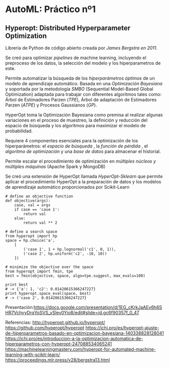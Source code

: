 # AutoML: Práctico nº1
## Hyperopt: Distributed Hyperparameter Optimization

Librería de Python de código abierto creada por *James Bergstra en 2011*.

Se creó para optimizar *pipelines* de machine learning, incluyendo el preproceso de los datos, la selección del modelo y los hiperparametros de este.

Permite automatizar la búsqueda de los *hiperparámetros óptimos* de un modelo de aprendizaje automático. Basada en una *Optimización Bayesiana* y soportada por la metodología *SMBO* (Sequential Model-Based Global Optimization) 
adaptada para trabajar con diferentes algoritmos tales como: Árbol de Estimadores Parzen (*TPE*), Árbol de adaptación de Estimadores Parzen (*ATPE*) y Procesos Gaussianos (*GP*).

HyperOpt toma la Optimización Bayesiana como premisa al realizar algunas variaciones en el proceso de muestreo, la definición y reducción del espacio de búsqueda y los algoritmos para maximizar el modelo de probabilidad.

Requiere 4 componentes esenciales para la optimización de los hiperparámetros: el *espacio de búsqueda* , la *función de pérdida* , el *algoritmo de optimización* y una *base de datos* para almacenar el historial.

Permite escalar el procedimiento de optimización en *múltiples núcleos y múltiples máquinas* (Apache Spark y MongoDB)

Se creó una extensión de HyperOpt llamada *HyperOpt-Sklearn* que permite aplicar el procedimiento HyperOpt a la preparación de datos y los modelos de aprendizaje automático proporcionados por Scikit-Learn
~~~
# define an objective function
def objective(args):
    case, val = args
    if case == 'case 1':
        return val
    else:
        return val ** 2

# define a search space
from hyperopt import hp
space = hp.choice('a',
    [
        ('case 1', 1 + hp.lognormal('c1', 0, 1)),
        ('case 2', hp.uniform('c2', -10, 10))
    ])

# minimize the objective over the space
from hyperopt import fmin, tpe
best = fmin(objective, space, algo=tpe.suggest, max_evals=100)

print best
# -> {'a': 1, 'c2': 0.01420615366247227}
print hyperopt.space_eval(space, best)
# -> ('case 2', 0.01420615366247227}
~~~


Presentación:https://docs.google.com/presentation/d/1EG_cKrkJaAEv6h6SHR7VchyyDrqYoSVS_vSlev0Yio8/edit#slide=id.gc6f90357f_0_47

Referencias:
http://hyperopt.github.io/hyperopt/
https://github.com/hyperopt/hyperopt
https://ichi.pro/es/hyperopt-ajuste-de-hiperparametros-basado-en-optimizacion-bayesiana-140338828128041
https://ichi.pro/es/introduccion-a-la-optimizacion-automatica-de-hiperparametros-con-hyperopt-247088534065241
https://machinelearningmastery.com/hyperopt-for-automated-machine-learning-with-scikit-learn/
https://proceedings.mlr.press/v28/bergstra13.html
